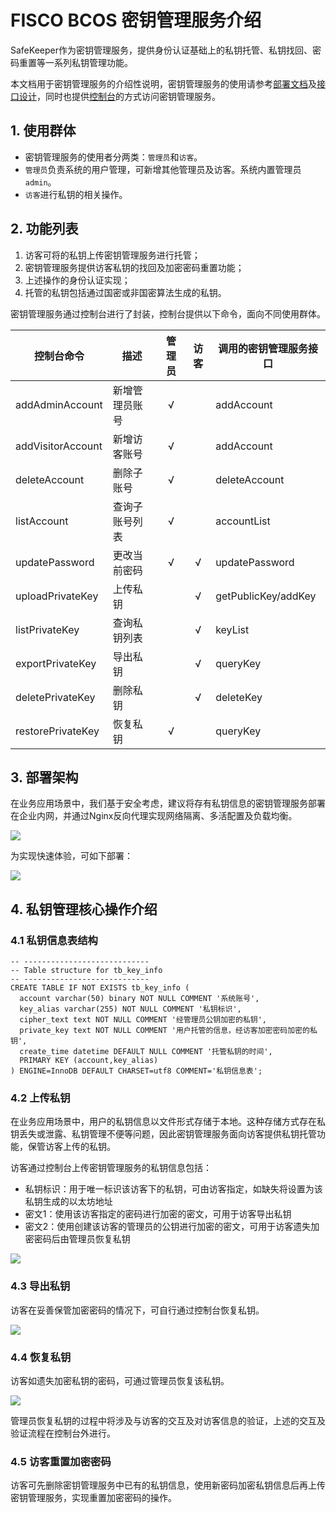 # FISCO BCOS 密钥管理服务介绍

SafeKeeper作为密钥管理服务，提供身份认证基础上的私钥托管、私钥找回、密码重置等一系列私钥管理功能。

本文档用于密钥管理服务的介绍性说明，密钥管理服务的使用请参考[部署文档](./kms_deployment.md)及[接口设计](./interfaces.md)，同时也提供[控制台](./console_manual.md)的方式访问密钥管理服务。

## 1. 使用群体

- 密钥管理服务的使用者分两类：`管理员`和`访客`。
- `管理员`负责系统的用户管理，可新增其他管理员及访客。系统内置管理员`admin`。
- `访客`进行私钥的相关操作。

## 2. 功能列表

1. 访客可将的私钥上传密钥管理服务进行托管；
2. 密钥管理服务提供访客私钥的找回及加密密码重置功能；
3. 上述操作的身份认证实现；
4. 托管的私钥包括通过国密或非国密算法生成的私钥。

密钥管理服务通过控制台进行了封装，控制台提供以下命令，面向不同使用群体。

| 控制台命令 | 描述 | 管理员 | 访客 | 调用的密钥管理服务接口 |
| ---------- | ---- | :----: |:--: | -------------------- |
| addAdminAccount   | 新增管理员账号 | √      |      | addAccount |
| addVisitorAccount | 新增访客账号   | √      |      | addAccount |
| deleteAccount     | 删除子账号     | √      |      | deleteAccount |
| listAccount       | 查询子账号列表 | √      |      | accountList |
| updatePassword    | 更改当前密码   | √      | √    | updatePassword |
| uploadPrivateKey  | 上传私钥       |        | √    | getPublicKey/addKey |
| listPrivateKey    | 查询私钥列表   |        | √    | keyList |
| exportPrivateKey  | 导出私钥       |        | √    | queryKey |
| deletePrivateKey  | 删除私钥       |        | √    | deleteKey |
| restorePrivateKey | 恢复私钥       | √      |      | queryKey |

## 3. 部署架构

在业务应用场景中，我们基于安全考虑，建议将存有私钥信息的密钥管理服务部署在企业内网，并通过Nginx反向代理实现网络隔离、多活配置及负载均衡。

![](https://fisco-bcos-doc-chaychen.readthedocs.io/en/feature-kms/_images/recommend_deployment.png)

为实现快速体验，可如下部署：

![](https://fisco-bcos-doc-chaychen.readthedocs.io/en/feature-kms/_images/simple_depolyment.png)

## 4. 私钥管理核心操作介绍

### 4.1 私钥信息表结构

```text
-- ----------------------------
-- Table structure for tb_key_info
-- ----------------------------
CREATE TABLE IF NOT EXISTS tb_key_info (
  account varchar(50) binary NOT NULL COMMENT '系统账号',
  key_alias varchar(255) NOT NULL COMMENT '私钥标识',
  cipher_text text NOT NULL COMMENT '经管理员公钥加密的私钥',
  private_key text NOT NULL COMMENT '用户托管的信息，经访客加密密码加密的私钥',
  create_time datetime DEFAULT NULL COMMENT '托管私钥的时间',
  PRIMARY KEY (account,key_alias)
) ENGINE=InnoDB DEFAULT CHARSET=utf8 COMMENT='私钥信息表';
```

### 4.2 上传私钥

在业务应用场景中，用户的私钥信息以文件形式存储于本地。这种存储方式存在私钥丢失或泄露、私钥管理不便等问题，因此密钥管理服务面向访客提供私钥托管功能，保管访客上传的私钥。

访客通过控制台上传密钥管理服务的私钥信息包括：

- 私钥标识：用于唯一标识该访客下的私钥，可由访客指定，如缺失将设置为该私钥生成的以太坊地址
- 密文1：使用该访客指定的密码进行加密的密文，可用于访客导出私钥
- 密文2：使用创建该访客的管理员的公钥进行加密的密文，可用于访客遗失加密密码后由管理员恢复私钥

![](https://fisco-bcos-doc-chaychen.readthedocs.io/en/feature-kms/_images/upload_key.png)

### 4.3 导出私钥

访客在妥善保管加密密码的情况下，可自行通过控制台恢复私钥。

![](https://fisco-bcos-doc-chaychen.readthedocs.io/en/feature-kms/_images/export_key.png)

### 4.4 恢复私钥

访客如遗失加密私钥的密码，可通过管理员恢复该私钥。

![](https://fisco-bcos-doc-chaychen.readthedocs.io/en/feature-kms/_images/restore_key.png)

管理员恢复私钥的过程中将涉及与访客的交互及对访客信息的验证，上述的交互及验证流程在控制台外进行。

### 4.5 访客重置加密密码

访客可先删除密钥管理服务中已有的私钥信息，使用新密码加密私钥信息后再上传密钥管理服务，实现重置加密密码的操作。